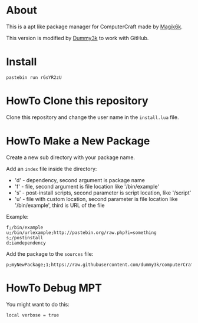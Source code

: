 About
=====

This is a apt like package manager for ComputerCraft made by [Magik6k].

This version is modified by [Dummy3k] to work with GitHub.

[Magik6k]:http://www.computercraft.info/forums2/index.php?/topic/16097-mpt-minecraft-packaging-tool/
[Dummy3k]:https://github.com/dummy3k

Install
=======

`
pastebin run rGsYR2zU
`

HowTo Clone this repository
===========================

Clone this repository and change the user name in
the `install.lua` file. 



HowTo Make a New Package
========================

Create a new sub directory with your package name.

Add an `index` file inside the directory:

  - 'd' - dependency, second argument is package name
  - 'f' - file, second argument is file location like '/bin/example'
  - 's' - post-install scripts, second parameter is script location, like '/script'
  - 'u' - file with custom location, second parameter is file location like '/bin/example', third is URL of the file

Example:
```
f;/bin/example
u;/bin/urlexample;http://pastebin.org/raw.php?i=something
s;/postinstall
d;iamdependency
```

Add the package to the `sources` file:
```
p;myNewPackage;1;https://raw.githubusercontent.com/dummy3k/computerCraft/master/
```

HowTo Debug MPT
===========================

You might want to do this:
```
local verbose = true
```
